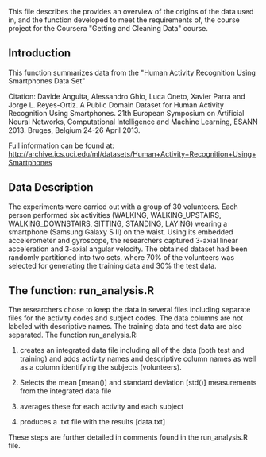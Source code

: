 

This file describes the provides an overview of the origins of the data used in, and the function developed to meet the requirements of, the course project for the Coursera "Getting and Cleaning Data" course.  

## Introduction

This function summarizes data from the "Human Activity Recognition Using Smartphones Data Set"

Citation: Davide Anguita, Alessandro Ghio, Luca Oneto, Xavier Parra and Jorge L. Reyes-Ortiz. A Public Domain Dataset for Human Activity Recognition Using Smartphones. 21th European Symposium on Artificial Neural Networks, Computational Intelligence and Machine Learning, ESANN 2013. Bruges, Belgium 24-26 April 2013.

Full information can be found at: 
http://archive.ics.uci.edu/ml/datasets/Human+Activity+Recognition+Using+Smartphones


## Data Description

The experiments were carried out with a group of 30 volunteers. Each person performed six activities (WALKING, WALKING_UPSTAIRS, WALKING_DOWNSTAIRS, SITTING, STANDING, LAYING) wearing a smartphone (Samsung Galaxy S II) on the waist. Using its embedded accelerometer and gyroscope, the researchers captured 3-axial linear acceleration and 3-axial angular velocity. The obtained dataset had been randomly partitioned into two sets, where 70% of the volunteers was selected for generating the training data and 30% the test data.

## The function: run_analysis.R 

The researchers chose to keep the data in several files including separate files for the activity codes and subject codes. The data columns are not labeled with descriptive names. The training data and test data are also separated.
The function run_analysis.R:

1) creates an integrated data file including all of the data (both test and training) and adds activity names and 
descriptive column names as well as a column identifying the subjects (volunteers).  

2) Selects the mean [mean()] and standard deviation [std()] measurements from the integrated data file

3) averages these for each activity and each subject

4) produces a .txt file with the results [data.txt]

These steps are further detailed in comments found in the run_analysis.R file.  
